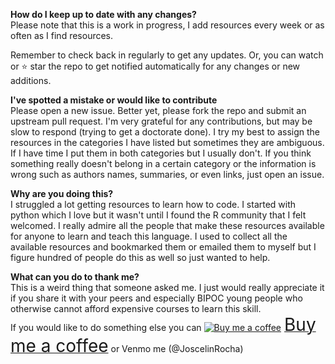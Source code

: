 **How do I keep up to date with any changes?**   
Please note that this is a work in progress, I add resources every week or as often as I find resources.

Remember to check back in regularly to get any updates. Or, you can watch or ⭐ star the repo to get notified automatically for any changes or new additions.

**I've spotted a mistake or would like to contribute**   
Please open a new issue. Better yet, please fork the repo and submit an upstream pull request. I'm very grateful for any contributions, but may be slow to respond (trying to get a doctorate done). I try my best to assign the resources in the categories I have listed but sometimes they are ambiguous. If I have time I put them in both categories but I usually don't. If you think something really doesn't belong in a certain category or the information is wrong such as authors names, summaries, or even links, just open an issue.

**Why are you doing this?**    
I struggled a lot getting resources to learn how to code. I started with python which I love but it wasn't until I found the R community that I felt welcomed. I really admire all the people that make these resources available for anyone to learn and teach this language. I used to collect all the available resources and bookmarked them or emailed them to myself but I figure hundred of people do this as well so just wanted to help.

**What can you do to thank me?**     
This is a weird thing that someone asked me. I just would really appreciate it if you share it with your peers and especially BIPOC young people who otherwise cannot afford expensive courses to learn this skill.     
If you would like to do something else you can <link href="https://fonts.googleapis.com/css?family=Cookie" rel="stylesheet"><a class="bmc-button" target="_blank" href="https://www.buymeacoffee.com/JoscelinRocha"><img src="https://cdn.buymeacoffee.com/buttons/bmc-new-btn-logo.svg" alt="Buy me a coffee"><span style="margin-left:5px;font-size:28px !important;">Buy me a coffee</span></a> or Venmo me (@JoscelinRocha)

